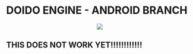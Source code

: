 # DOIDO ENGINE - ANDROID BRANCH
<p align="center">
<img src="https://www.newgrounds.com/dump/draw/27ed38c719b9761af970cac60f441e21">
</p>

## THIS DOES NOT WORK YET!!!!!!!!!!!!